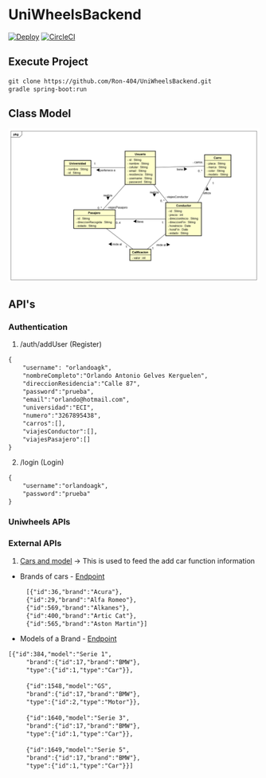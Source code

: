 # UniWheelsBackend 

[![Deploy](https://www.herokucdn.com/deploy/button.svg)](https://uniwheels-backend.herokuapp.com)
[![CircleCI](https://circleci.com/gh/Ron-404/UniWheelsBackend.svg?style=svg)](https://app.circleci.com/pipelines/github/Ron-404/UniWheelsBackend)

## Execute Project

```
git clone https://github.com/Ron-404/UniWheelsBackend.git
gradle spring-boot:run
```

## Class Model

![Class Model](images/DiagramaDeClases.png)

## API's

### Authentication
1. /auth/addUser (Register)
```
{
    "username": "orlandoagk",
    "nombreCompleto":"Orlando Antonio Gelves Kerguelen",
    "direccionResidencia":"Calle 87",
    "password":"prueba",
    "email":"orlando@hotmail.com",
    "universidad":"ECI",
    "numero":"3267895438",
    "carros":[],
    "viajesConductor":[],
    "viajesPasajero":[]
}
```
2. /login (Login)
```
{
    "username":"orlandoagk",
    "password":"prueba"
}
```

### Uniwheels APIs

### External APIs
1. [Cars and model](https://the-vehicles-api.herokuapp.com/brands) -> This is used to feed the add car function information

* Brands of cars - [Endpoint](https://the-vehicles-api.herokuapp.com/brands/)

```
     [{"id":36,"brand":"Acura"},
     {"id":29,"brand":"Alfa Romeo"},
     {"id":569,"brand":"Alkanes"},
     {"id":400,"brand":"Artic Cat"},
     {"id":565,"brand":"Aston Martin"}]
```
* Models of a Brand - [Endpoint](https://the-vehicles-api.herokuapp.com/models?brandId=17)
```
[{"id":384,"model":"Serie 1",
     "brand":{"id":17,"brand":"BMW"},
     "type":{"id":1,"type":"Car"}},
     
     {"id":1548,"model":"GS",
     "brand":{"id":17,"brand":"BMW"},
     "type":{"id":2,"type":"Motor"}},
     
     {"id":1640,"model":"Serie 3",
     "brand":{"id":17,"brand":"BMW"},
     "type":{"id":1,"type":"Car"}},
     
     {"id":1649,"model":"Serie 5",
     "brand":{"id":17,"brand":"BMW"},
     "type":{"id":1,"type":"Car"}}]
 ```
